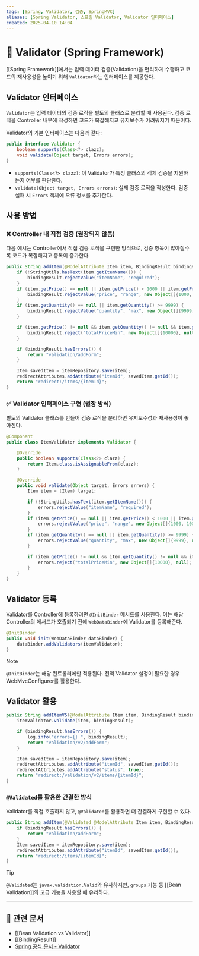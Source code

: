 ```yaml
---
tags: [Spring, Validator, 검증, SpringMVC]
aliases: [Spring Validator, 스프링 Validator, Validator 인터페이스]
created: 2025-04-10 14:04
---
```


# 📘 Validator (Spring Framework)

[[Spring Framework]]에서는 입력 데이터 검증(Validation)을 편리하게 수행하고 코드의 재사용성을 높이기 위해 `Validator`라는 인터페이스를 제공한다.

## Validator 인터페이스

`Validator`는 입력 데이터의 검증 로직을 별도의 클래스로 분리할 때 사용된다. 검증 로직을 Controller 내부에 작성하면 코드가 복잡해지고 유지보수가 어려워지기 때문이다.

Validator의 기본 인터페이스는 다음과 같다:

```java
public interface Validator {  
    boolean supports(Class<?> clazz);  
    void validate(Object target, Errors errors);  
}
```

- `supports(Class<?> clazz)`: 이 Validator가 특정 클래스의 객체 검증을 지원하는지 여부를 판단한다.
- `validate(Object target, Errors errors)`: 실제 검증 로직을 작성한다. 검증 실패 시 `Errors` 객체에 오류 정보를 추가한다.

## 사용 방법

### ❌ Controller 내 직접 검증 (권장되지 않음)

다음 예시는 Controller에서 직접 검증 로직을 구현한 방식으로, 검증 항목이 많아질수록 코드가 복잡해지고 중복이 증가한다.

```java
public String addItem(@ModelAttribute Item item, BindingResult bindingResult, RedirectAttributes redirectAttributes, Model model) {  
    if (!StringUtils.hasText(item.getItemName())) {  
        bindingResult.rejectValue("itemName", "required");  
    }  
    if (item.getPrice() == null || item.getPrice() < 1000 || item.getPrice() > 1000000) {  
        bindingResult.rejectValue("price", "range", new Object[]{1000, 1000000}, null);  
    }  
    if (item.getQuantity() == null || item.getQuantity() >= 9999) {  
        bindingResult.rejectValue("quantity", "max", new Object[]{9999}, null);  
    }

    if (item.getPrice() != null && item.getQuantity() != null && item.getPrice() * item.getQuantity() < 10000) {  
        bindingResult.reject("totalPriceMin", new Object[]{10000}, null);  
    }  

    if (bindingResult.hasErrors()) {  
        return "validation/addForm";  
    }  

    Item savedItem = itemRepository.save(item);  
    redirectAttributes.addAttribute("itemId", savedItem.getId());  
    return "redirect:/items/{itemId}";  
}
```

### ✅ Validator 인터페이스 구현 (권장 방식)

별도의 Validator 클래스를 만들어 검증 로직을 분리하면 유지보수성과 재사용성이 좋아진다.

```java
@Component
public class ItemValidator implements Validator {  

    @Override  
    public boolean supports(Class<?> clazz) {  
        return Item.class.isAssignableFrom(clazz);  
    }  

    @Override  
    public void validate(Object target, Errors errors) {  
        Item item = (Item) target;

        if (!StringUtils.hasText(item.getItemName())) {  
            errors.rejectValue("itemName", "required");  
        }  
        if (item.getPrice() == null || item.getPrice() < 1000 || item.getPrice() > 1000000) {  
            errors.rejectValue("price", "range", new Object[]{1000, 1000000}, null);  
        }  
        if (item.getQuantity() == null || item.getQuantity() >= 9999) {  
            errors.rejectValue("quantity", "max", new Object[]{9999}, null);  
        }

        if (item.getPrice() != null && item.getQuantity() != null && item.getPrice() * item.getQuantity() < 10000) {  
            errors.reject("totalPriceMin", new Object[]{10000}, null);  
        }  
    }  
}
```

## Validator 등록

Validator를 Controller에 등록하려면 `@InitBinder` 메서드를 사용한다. 이는 해당 Controller의 메서드가 호출되기 전에 `WebDataBinder`에 Validator를 등록해준다.

```java
@InitBinder  
public void init(WebDataBinder dataBinder) {  
    dataBinder.addValidators(itemValidator);  
}
```

> [!note]  
> `@InitBinder`는 해당 컨트롤러에만 적용된다. 전역 Validator 설정이 필요한 경우 WebMvcConfigurer를 활용한다.

## Validator 활용

```java
public String addItemV5(@ModelAttribute Item item, BindingResult bindingResult, RedirectAttributes redirectAttributes, Model model) {  
    itemValidator.validate(item, bindingResult);  

    if (bindingResult.hasErrors()) {  
        log.info("errors={} ", bindingResult);  
        return "validation/v2/addForm";  
    }  

    Item savedItem = itemRepository.save(item);  
    redirectAttributes.addAttribute("itemId", savedItem.getId());  
    redirectAttributes.addAttribute("status", true);  
    return "redirect:/validation/v2/items/{itemId}";  
}
```

### `@Validated`를 활용한 간결한 방식

Validator를 직접 호출하지 않고, `@Validated`를 활용하면 더 간결하게 구현할 수 있다.

```java
public String addItem(@Validated @ModelAttribute Item item, BindingResult bindingResult, RedirectAttributes redirectAttributes, Model model) {  
    if (bindingResult.hasErrors()) {  
        return "validation/addForm";  
    }  
    Item savedItem = itemRepository.save(item);  
    redirectAttributes.addAttribute("itemId", savedItem.getId());  
    return "redirect:/items/{itemId}";  
}
```

> [!tip]  
> `@Validated`는 `javax.validation.Valid`와 유사하지만, `groups` 기능 등 [[Bean Validation]]의 고급 기능을 사용할 때 유리하다.

---

## 🔗 관련 문서

- [[Bean Validation vs Validator]]
- [[BindingResult]]
- [Spring 공식 문서 - Validator](https://docs.spring.io/spring-framework/reference/core/validation/validator.html)
